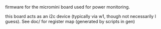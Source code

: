 firmware for the micromini board used for power monitoring.

this board acts as an i2c device (typically via w1, though not necessarily I guess). See doc/ for register map (generated by scripts in gen)
